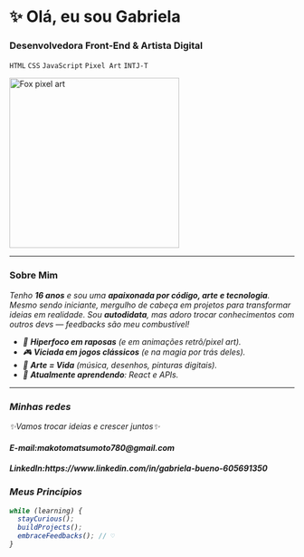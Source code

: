 # ✨ Olá, eu sou Gabriela  

### **Desenvolvedora Front-End & Artista Digital**  
`HTML` `CSS` `JavaScript` `Pixel Art` `INTJ-T`  

<img align="https://img.itch.zone/aW1nLzkyMDIxMDUucG5n/original/34uIRj.png" width="300" alt="Fox pixel art">  

---

### **Sobre Mim**  
<i>Tenho **16 anos** e sou uma **apaixonada por código, arte e tecnologia**. Mesmo sendo iniciante, mergulho de cabeça em projetos para transformar ideias em realidade. Sou **autodidata**, mas adoro trocar conhecimentos com outros devs — feedbacks são meu combustível!<i/>

- 🦊 **Hiperfoco em raposas** (e em animações retrô/pixel art).  
- 🎮 **Viciada em jogos clássicos** (e na magia por trás deles).  
- 🎨 **Arte = Vida** (música, desenhos, pinturas digitais).  
- 🌱 **Atualmente aprendendo**: React e APIs.  

---

 
### _Minhas redes_ 
✨Vamos trocar ideias e crescer juntos✨


 
<div> 
 <h4>E-mail:<a>makotomatsumoto780@gmail.com</a></h4>
<h4>LinkedIn:<a>https://www.linkedin.com/in/gabriela-bueno-605691350<a><h4>
</div>

### **Meus Princípios**  
```javascript
while (learning) {
  stayCurious();
  buildProjects();
  embraceFeedbacks(); // ♡
}
